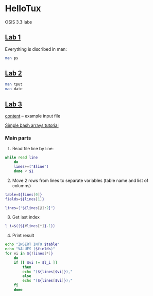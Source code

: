 # HelloTux
OSIS 3.3 labs

## [Lab 1]("./Lab%201/")
 
Everything is discribed in man:
```bash
man ps
```

## [Lab 2]("./Lab%202/")
```bash
man tput
man date
```

## [Lab 3]("./Lab%203/")

[content](./Lab%203/content) &ndash; example input file

[Simple bash arrays tutorial](https://www.javatpoint.com/bash-arrays)



### Main parts

1. Read file line by line:
```bash
while read line
    do
    lines+=("$line")
    done < $1
```

2. Move 2 rows from lines to separate variables (table name and list of columns)
```bash
table=${lines[0]}
fields=${lines[1]}

lines=("${lines[@]:2}")
```

3. Get last index
```bash
l_i=$((${#lines[*]}-1))
```

4. Print result
```bash
echo "INSERT INTO $table"
echo "VALUES ($fields)"
for vi in ${!lines[*]}
    do
    if [[ $vi != $l_i ]]
        then
        echo "(${lines[$vi]}),"
        else
        echo "(${lines[$vi]});"    
    fi
    done
```




